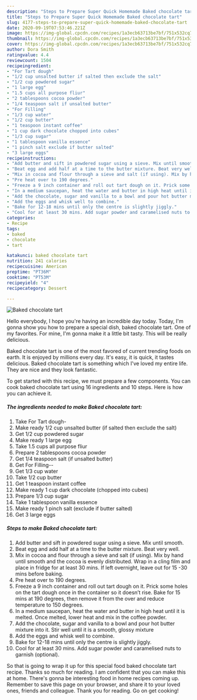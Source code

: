 ```yaml
---
description: "Steps to Prepare Super Quick Homemade Baked chocolate tart"
title: "Steps to Prepare Super Quick Homemade Baked chocolate tart"
slug: 4177-steps-to-prepare-super-quick-homemade-baked-chocolate-tart
date: 2020-09-19T07:53:46.221Z
image: https://img-global.cpcdn.com/recipes/1a3ecb63713be7bf/751x532cq70/baked-chocolate-tart-recipe-main-photo.jpg
thumbnail: https://img-global.cpcdn.com/recipes/1a3ecb63713be7bf/751x532cq70/baked-chocolate-tart-recipe-main-photo.jpg
cover: https://img-global.cpcdn.com/recipes/1a3ecb63713be7bf/751x532cq70/baked-chocolate-tart-recipe-main-photo.jpg
author: Dora Smith
ratingvalue: 4.4
reviewcount: 1504
recipeingredient:
- "For Tart dough"
- "1/2 cup unsalted butter if salted then exclude the salt"
- "1/2 cup powdered sugar"
- "1 large egg"
- "1.5 cups all purpose fliur"
- "2 tablespoons cocoa powder"
- "1/4 teaspoon salt if unsalted butter"
- "For Filling"
- "1/3 cup water"
- "1/2 cup butter"
- "1 teaspoon instant coffee"
- "1 cup dark chocolate chopped into cubes"
- "1/3 cup sugar"
- "1 tablespoon vanilla essence"
- "1 pinch salt exclude if butter salted"
- "3 large eggs"
recipeinstructions:
- "Add butter and sift in powdered sugar using a sieve. Mix until smooth."
- "Beat egg and add half at a time to the butter mixture. Beat very well."
- "Mix in cocoa and flour through a sieve and salt (if using). Mix by hand until smooth and the cocoa is evenly distributed. Wrap in a cling film and place in fridge for at least 30 mins. If left overnight, leave out for 15 -30 mins before baking."
- "Pre heat over to 190 degrees."
- "Freeze a 9 inch container and roll out tart dough on it. Prick some holes on the tart dough once in the container so it doesn’t rise. Bake for 15 mins at 190 degrees, then remove it from the over and reduce temperature to 150 degrees."
- "In a medium saucepan, heat the water and butter in high heat until it is melted. Once melted, lower heat and mix in the coffee powder."
- "Add the chocolate, sugar and vanilla to a bowl and pour hot butter mixture into it. Stir well until it is a smooth, glossy mixture"
- "Add the eggs and whisk well to combine."
- "Bake for 12-18 mins until only the centre is slightly jiggly."
- "Cool for at least 30 mins. Add sugar powder and caramelised nuts to garnish (optional)."
categories:
- Recipe
tags:
- baked
- chocolate
- tart

katakunci: baked chocolate tart 
nutrition: 241 calories
recipecuisine: American
preptime: "PT36M"
cooktime: "PT53M"
recipeyield: "4"
recipecategory: Dessert

---
```



![Baked chocolate tart](https://img-global.cpcdn.com/recipes/1a3ecb63713be7bf/751x532cq70/baked-chocolate-tart-recipe-main-photo.jpg)

Hello everybody, I hope you're having an incredible day today. Today, I'm gonna show you how to prepare a special dish, baked chocolate tart. One of my favorites. For mine, I'm gonna make it a little bit tasty. This will be really delicious.

Baked chocolate tart is one of the most favored of current trending foods on earth. It is enjoyed by millions every day. It's easy, it is quick, it tastes delicious. Baked chocolate tart is something which I've loved my entire life. They are nice and they look fantastic.




To get started with this recipe, we must prepare a few components. You can cook baked chocolate tart using 16 ingredients and 10 steps. Here is how you can achieve it.

<!--inarticleads1-->

##### The ingredients needed to make Baked chocolate tart:

1. Take For Tart dough-
1. Make ready 1/2 cup unsalted butter (if salted then exclude the salt)
1. Get 1/2 cup powdered sugar
1. Make ready 1 large egg
1. Take 1.5 cups all purpose fliur
1. Prepare 2 tablespoons cocoa powder
1. Get 1/4 teaspoon salt (if unsalted butter)
1. Get For Filling--
1. Get 1/3 cup water
1. Take 1/2 cup butter
1. Get 1 teaspoon instant coffee
1. Make ready 1 cup dark chocolate (chopped into cubes)
1. Prepare 1/3 cup sugar
1. Take 1 tablespoon vanilla essence
1. Make ready 1 pinch salt (exclude if butter salted)
1. Get 3 large eggs




<!--inarticleads2-->

##### Steps to make Baked chocolate tart:

1. Add butter and sift in powdered sugar using a sieve. Mix until smooth.
1. Beat egg and add half at a time to the butter mixture. Beat very well.
1. Mix in cocoa and flour through a sieve and salt (if using). Mix by hand until smooth and the cocoa is evenly distributed. Wrap in a cling film and place in fridge for at least 30 mins. If left overnight, leave out for 15 -30 mins before baking.
1. Pre heat over to 190 degrees.
1. Freeze a 9 inch container and roll out tart dough on it. Prick some holes on the tart dough once in the container so it doesn’t rise. Bake for 15 mins at 190 degrees, then remove it from the over and reduce temperature to 150 degrees.
1. In a medium saucepan, heat the water and butter in high heat until it is melted. Once melted, lower heat and mix in the coffee powder.
1. Add the chocolate, sugar and vanilla to a bowl and pour hot butter mixture into it. Stir well until it is a smooth, glossy mixture
1. Add the eggs and whisk well to combine.
1. Bake for 12-18 mins until only the centre is slightly jiggly.
1. Cool for at least 30 mins. Add sugar powder and caramelised nuts to garnish (optional).




So that is going to wrap it up for this special food baked chocolate tart recipe. Thanks so much for reading. I am confident that you can make this at home. There's gonna be interesting food in home recipes coming up. Remember to save this page on your browser, and share it to your loved ones, friends and colleague. Thank you for reading. Go on get cooking!
